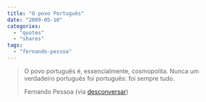 ```yaml
---
title: "O povo Português"
date: "2009-05-10"
categories: 
  - "quotes"
  - "shares"
tags: 
  - "fernando-pessoa"
---
```


> O povo português é, essencialmente, cosmopolita. Nunca um verdadeiro português foi português: foi sempre tudo.
> 
> Fernando Pessoa (via [desconversar](http://desconversar.tumblr.com/))
